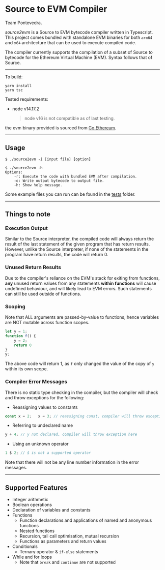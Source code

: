 # Source to EVM Compiler

Team Pontevedra.

*source2evm* is a Source to EVM bytecode compiler written in Typescript. This project comes bundled with standalone EVM binaries for both `arm64` and `x64` architecture that can be used to execute compiled code.

The compiler currently supports the compilation of a subset of Source to bytecode for the Ethereum Virtual Machine (EVM). Syntax follows that of Source. 

------

To build:

```
yarn install
yarn tsc
```

Tested requirements:

- node v14.17.2

	> node v16 is not compatible as of last testing.

the evm binary provided is sourced from [Go Ethereum](https://geth.ethereum.org/).

------

## Usage

```
$ ./source2evm -i [input file] [option]
```

```
$ ./source2evm -h
Options: 
    -r: Execute the code with bundled EVM after compilation. 
    -o: Write output bytecode to output file. 
    -h: Show help message. 
```

Some example files you can run can be found in the [tests](./tests) folder.

------

## Things to note

### Execution Output

Similar to the Source interpreter, the compiled code will always return the result of the last statement of the given program that has return results. However, unlike the Source interpreter, if none of the statements in the program have return results, the code will return 0. 

### Unused Return Results

Due to the compiler's reliance on the EVM's stack for exiting from functions, **any** unused return values from any statements **within functions** will cause undefined behaviour, and will likely lead to EVM errors. Such statements can still be used outside of functions.

### Scoping

Note that ALL arguments are passed-by-value to functions, hence variables are NOT mutable across function scopes.

```javascript
let y = 1;
function f() {
    y = 2;
    return 0
}
y;
```

The above code will return 1, as `f` only changed the value of the copy of `y` within its own scope.

### Compiler Error Messages

There is no static type checking in the compiler, but the compiler will check and throw exceptions for the following:

- Reassigning values to constants

```javascript
const x = 2;   x = 3; // reassigning const, compiler will throw exception here
```

- Referring to undeclared name

```javascript
y + 4; // y not declared, compiler will throw exception here
```

- Using an unknown operator

```javascript
1 $ 2; // $ is not a supported operator
```

Note that there will not be any line number information in the error messages. 

------

## Supported Features

- Integer arithmetic
- Boolean operations
- Declaration of variables and constants
- Functions
  - Function declarations and applications of named and anonymous functions
  - Nested functions
  - Recursion, tail call optimisation, mutual recursion
  - Functions as parameters and return values
- Conditionals
  - Ternary operator \& `if-else` statements
- While and for loops
  - Note that `break` and `continue` are not supported